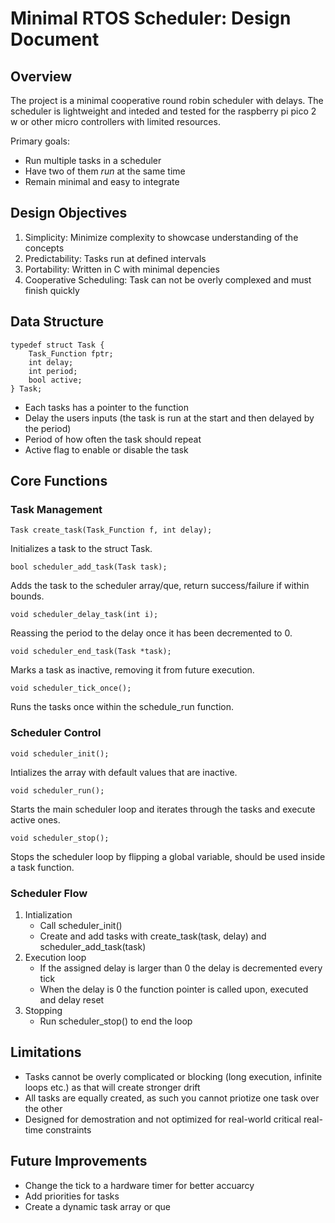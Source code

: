 # Minimal RTOS Scheduler: Design Document

## Overview

The project is a minimal cooperative round robin scheduler with delays. The scheduler is lightweight and inteded and tested for the raspberry pi pico 2 w or other micro controllers with limited resources.

Primary goals:

- Run multiple tasks in a scheduler
- Have two of them *run* at the same time
- Remain minimal and easy to integrate

## Design Objectives

1. Simplicity: Minimize complexity to showcase understanding of the concepts
2. Predictability: Tasks run at defined intervals
3. Portability: Written in C with minimal depencies
4. Cooperative Scheduling: Task can not be overly complexed and must finish quickly

## Data Structure

```
typedef struct Task {
    Task_Function fptr;
    int delay;
    int period;
    bool active;
} Task;
```

- Each tasks has a pointer to the function
- Delay the users inputs (the task is run at the start and then delayed by the period)
- Period of how often the task should repeat
- Active flag to enable or disable the task

## Core Functions
### Task Management
```
Task create_task(Task_Function f, int delay);
```
Initializes a task to the struct Task.

```
bool scheduler_add_task(Task task);
```
Adds the task to the scheduler array/que, return success/failure if within bounds.

```
void scheduler_delay_task(int i);
```
Reassing the period to the delay once it has been decremented to 0.

```
void scheduler_end_task(Task *task);
```
Marks a task as inactive, removing it from future execution.

```
void scheduler_tick_once();
```
Runs the tasks once within the schedule_run function.

### Scheduler Control

```
void scheduler_init();
```
Intializes the array with default values that are inactive.

```
void scheduler_run();
```
Starts the main scheduler loop and iterates through the tasks and execute active ones.

```
void scheduler_stop();
```
Stops the scheduler loop by flipping a global variable, should be used inside a task function.

### Scheduler Flow

1. Intialization
    - Call scheduler_init()
    - Create and add tasks with create_task(task, delay) and scheduler_add_task(task)
2. Execution loop
    - If the assigned delay is larger than 0 the delay is decremented every tick
    - When the delay is 0 the function pointer is called upon, executed and delay reset
3. Stopping
    - Run scheduler_stop() to end the loop

## Limitations

- Tasks cannot be overly complicated or blocking (long execution, infinite loops etc.) as that will create stronger drift
- All tasks are equally created, as such you cannot priotize one task over the other
- Designed for demostration and not optimized for real-world critical real-time constraints

## Future Improvements

- Change the tick to a hardware timer for better accuarcy
- Add priorities for tasks
- Create a dynamic task array or que